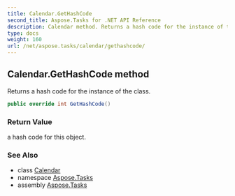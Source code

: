 ```yaml
---
title: Calendar.GetHashCode
second_title: Aspose.Tasks for .NET API Reference
description: Calendar method. Returns a hash code for the instance of the class
type: docs
weight: 160
url: /net/aspose.tasks/calendar/gethashcode/
---
```

## Calendar.GetHashCode method

Returns a hash code for the instance of the class.

```csharp
public override int GetHashCode()
```

### Return Value

a hash code for this object.

### See Also

* class [Calendar](../)
* namespace [Aspose.Tasks](../../calendar/)
* assembly [Aspose.Tasks](../../../)


